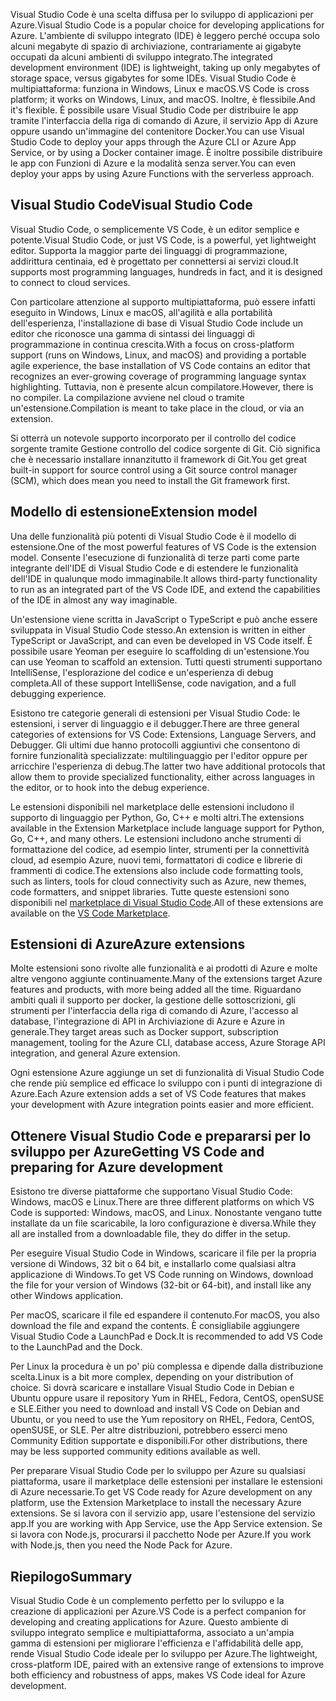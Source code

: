 <span data-ttu-id="544f8-101">Visual Studio Code è una scelta diffusa per lo sviluppo di applicazioni per Azure.</span><span class="sxs-lookup"><span data-stu-id="544f8-101">Visual Studio Code is a popular choice for developing applications for Azure.</span></span> <span data-ttu-id="544f8-102">L'ambiente di sviluppo integrato (IDE) è leggero perché occupa solo alcuni megabyte di spazio di archiviazione, contrariamente ai gigabyte occupati da alcuni ambienti di sviluppo integrato.</span><span class="sxs-lookup"><span data-stu-id="544f8-102">The integrated development environment (IDE) is lightweight, taking up only megabytes of storage space, versus gigabytes for some IDEs.</span></span> <span data-ttu-id="544f8-103">Visual Studio Code è multipiattaforma: funziona in Windows, Linux e macOS.</span><span class="sxs-lookup"><span data-stu-id="544f8-103">VS Code is cross platform; it works on Windows, Linux, and macOS.</span></span> <span data-ttu-id="544f8-104">Inoltre, è flessibile.</span><span class="sxs-lookup"><span data-stu-id="544f8-104">And it's flexible.</span></span> <span data-ttu-id="544f8-105">È possibile usare Visual Studio Code per distribuire le app tramite l'interfaccia della riga di comando di Azure, il servizio App di Azure oppure usando un'immagine del contenitore Docker.</span><span class="sxs-lookup"><span data-stu-id="544f8-105">You can use Visual Studio Code to deploy your apps through the Azure CLI or Azure App Service, or by using a Docker container image.</span></span> <span data-ttu-id="544f8-106">È inoltre possibile distribuire le app con Funzioni di Azure e la modalità senza server.</span><span class="sxs-lookup"><span data-stu-id="544f8-106">You can even deploy your apps by using Azure Functions with the serverless approach.</span></span> 

## <a name="visual-studio-code"></a><span data-ttu-id="544f8-107">Visual Studio Code</span><span class="sxs-lookup"><span data-stu-id="544f8-107">Visual Studio Code</span></span>

<span data-ttu-id="544f8-108">Visual Studio Code, o semplicemente VS Code, è un editor semplice e potente.</span><span class="sxs-lookup"><span data-stu-id="544f8-108">Visual Studio Code, or just VS Code, is a powerful, yet lightweight editor.</span></span> <span data-ttu-id="544f8-109">Supporta la maggior parte dei linguaggi di programmazione, addirittura centinaia, ed è progettato per connettersi ai servizi cloud.</span><span class="sxs-lookup"><span data-stu-id="544f8-109">It supports most programming languages, hundreds in fact, and it is designed to connect to cloud services.</span></span>

<span data-ttu-id="544f8-110">Con particolare attenzione al supporto multipiattaforma, può essere infatti eseguito in Windows, Linux e macOS, all'agilità e alla portabilità dell'esperienza, l'installazione di base di Visual Studio Code include un editor che riconosce una gamma di sintassi dei linguaggi di programmazione in continua crescita.</span><span class="sxs-lookup"><span data-stu-id="544f8-110">With a focus on cross-platform support (runs on Windows, Linux, and macOS) and providing a portable agile experience, the base installation of VS Code contains an editor that recognizes an ever-growing coverage of programming language syntax highlighting.</span></span> <span data-ttu-id="544f8-111">Tuttavia, non è presente alcun compilatore.</span><span class="sxs-lookup"><span data-stu-id="544f8-111">However, there is no compiler.</span></span> <span data-ttu-id="544f8-112">La compilazione avviene nel cloud o tramite un'estensione.</span><span class="sxs-lookup"><span data-stu-id="544f8-112">Compilation is meant to take place in the cloud, or via an extension.</span></span>

<span data-ttu-id="544f8-113">Si otterrà un notevole supporto incorporato per il controllo del codice sorgente tramite Gestione controllo del codice sorgente di Git. Ciò significa che è necessario installare innanzitutto il framework di Git.</span><span class="sxs-lookup"><span data-stu-id="544f8-113">You get great built-in support for source control using a Git source control manager (SCM), which does mean you need to install the Git framework first.</span></span>

## <a name="extension-model"></a><span data-ttu-id="544f8-114">Modello di estensione</span><span class="sxs-lookup"><span data-stu-id="544f8-114">Extension model</span></span>

<span data-ttu-id="544f8-115">Una delle funzionalità più potenti di Visual Studio Code è il modello di estensione.</span><span class="sxs-lookup"><span data-stu-id="544f8-115">One of the most powerful features of VS Code is the extension model.</span></span> <span data-ttu-id="544f8-116">Consente l'esecuzione di funzionalità di terze parti come parte integrante dell'IDE di Visual Studio Code e di estendere le funzionalità dell'IDE in qualunque modo immaginabile.</span><span class="sxs-lookup"><span data-stu-id="544f8-116">It allows third-party functionality to run as an integrated part of the VS Code IDE, and extend the capabilities of the IDE in almost any way imaginable.</span></span>

<span data-ttu-id="544f8-117">Un'estensione viene scritta in JavaScript o TypeScript e può anche essere sviluppata in Visual Studio Code stesso.</span><span class="sxs-lookup"><span data-stu-id="544f8-117">An extension is written in either TypeScript or JavaScript, and can even be developed in VS Code itself.</span></span> <span data-ttu-id="544f8-118">È possibile usare Yeoman per eseguire lo scaffolding di un'estensione.</span><span class="sxs-lookup"><span data-stu-id="544f8-118">You can use Yeoman to scaffold an extension.</span></span> <span data-ttu-id="544f8-119">Tutti questi strumenti supportano IntelliSense, l'esplorazione del codice e un'esperienza di debug completa.</span><span class="sxs-lookup"><span data-stu-id="544f8-119">All of these support IntelliSense, code navigation, and a full debugging experience.</span></span>

<span data-ttu-id="544f8-120">Esistono tre categorie generali di estensioni per Visual Studio Code: le estensioni, i server di linguaggio e il debugger.</span><span class="sxs-lookup"><span data-stu-id="544f8-120">There are three general categories of extensions for VS Code: Extensions, Language Servers, and Debugger.</span></span> <span data-ttu-id="544f8-121">Gli ultimi due hanno protocolli aggiuntivi che consentono di fornire funzionalità specializzate: multilinguaggio per l'editor oppure per arricchire l'esperienza di debug.</span><span class="sxs-lookup"><span data-stu-id="544f8-121">The latter two have additional protocols that allow them to provide specialized functionality, either across languages in the editor, or to hook into the debug experience.</span></span>

<span data-ttu-id="544f8-122">Le estensioni disponibili nel marketplace delle estensioni includono il supporto di linguaggio per Python, Go, C++ e molti altri.</span><span class="sxs-lookup"><span data-stu-id="544f8-122">The extensions available in the Extension Marketplace include language support for Python, Go, C++, and many others.</span></span> <span data-ttu-id="544f8-123">Le estensioni includono anche strumenti di formattazione del codice, ad esempio linter, strumenti per la connettività cloud, ad esempio Azure, nuovi temi, formattatori di codice e librerie di frammenti di codice.</span><span class="sxs-lookup"><span data-stu-id="544f8-123">The extensions also include code formatting tools, such as linters, tools for cloud connectivity such as Azure, new themes, code formatters, and snippet libraries.</span></span> <span data-ttu-id="544f8-124">Tutte queste estensioni sono disponibili nel [marketplace di Visual Studio Code](https://marketplace.visualstudio.com/).</span><span class="sxs-lookup"><span data-stu-id="544f8-124">All of these extensions are available on the [VS Code Marketplace](https://marketplace.visualstudio.com/).</span></span>

## <a name="azure-extensions"></a><span data-ttu-id="544f8-125">Estensioni di Azure</span><span class="sxs-lookup"><span data-stu-id="544f8-125">Azure extensions</span></span>

<span data-ttu-id="544f8-126">Molte estensioni sono rivolte alle funzionalità e ai prodotti di Azure e molte altre vengono aggiunte continuamente.</span><span class="sxs-lookup"><span data-stu-id="544f8-126">Many of the extensions target Azure features and products, with more being added all the time.</span></span> <span data-ttu-id="544f8-127">Riguardano ambiti quali il supporto per docker, la gestione delle sottoscrizioni, gli strumenti per l'interfaccia della riga di comando di Azure, l'accesso al database, l'integrazione di API in Archiviazione di Azure e Azure in generale.</span><span class="sxs-lookup"><span data-stu-id="544f8-127">They target areas such as Docker support, subscription management, tooling for the Azure CLI, database access, Azure Storage API integration, and general Azure extension.</span></span>

<span data-ttu-id="544f8-128">Ogni estensione Azure aggiunge un set di funzionalità di Visual Studio Code che rende più semplice ed efficace lo sviluppo con i punti di integrazione di Azure.</span><span class="sxs-lookup"><span data-stu-id="544f8-128">Each Azure extension adds a set of VS Code features that makes your development with Azure integration points easier and more efficient.</span></span>

## <a name="getting-vs-code-and-preparing-for-azure-development"></a><span data-ttu-id="544f8-129">Ottenere Visual Studio Code e prepararsi per lo sviluppo per Azure</span><span class="sxs-lookup"><span data-stu-id="544f8-129">Getting VS Code and preparing for Azure development</span></span>

<span data-ttu-id="544f8-130">Esistono tre diverse piattaforme che supportano Visual Studio Code: Windows, macOS e Linux.</span><span class="sxs-lookup"><span data-stu-id="544f8-130">There are three different platforms on which VS Code is supported: Windows, macOS, and Linux.</span></span> <span data-ttu-id="544f8-131">Nonostante vengano tutte installate da un file scaricabile, la loro configurazione è diversa.</span><span class="sxs-lookup"><span data-stu-id="544f8-131">While they all are installed from a downloadable file, they do differ in the setup.</span></span>

<span data-ttu-id="544f8-132">Per eseguire Visual Studio Code in Windows, scaricare il file per la propria versione di Windows, 32 bit o 64 bit, e installarlo come qualsiasi altra applicazione di Windows.</span><span class="sxs-lookup"><span data-stu-id="544f8-132">To get VS Code running on Windows, download the file for your version of Windows (32-bit or 64-bit), and install like any other Windows application.</span></span>

<span data-ttu-id="544f8-133">Per macOS, scaricare il file ed espandere il contenuto.</span><span class="sxs-lookup"><span data-stu-id="544f8-133">For macOS, you also download the file and expand the contents.</span></span> <span data-ttu-id="544f8-134">È consigliabile aggiungere Visual Studio Code a LaunchPad e Dock.</span><span class="sxs-lookup"><span data-stu-id="544f8-134">It is recommended to add VS Code to the LaunchPad and the Dock.</span></span>

<span data-ttu-id="544f8-135">Per Linux la procedura è un po' più complessa e dipende dalla distribuzione scelta.</span><span class="sxs-lookup"><span data-stu-id="544f8-135">Linux is a bit more complex, depending on your distribution of choice.</span></span> <span data-ttu-id="544f8-136">Si dovrà scaricare e installare Visual Studio Code in Debian e Ubuntu oppure usare il repository Yum in RHEL, Fedora, CentOS, openSUSE e SLE.</span><span class="sxs-lookup"><span data-stu-id="544f8-136">Either you need to download and install VS Code on Debian and Ubuntu, or you need to use the Yum repository on RHEL, Fedora, CentOS, openSUSE, or SLE.</span></span> <span data-ttu-id="544f8-137">Per altre distribuzioni, potrebbero esserci meno Community Edition supportate e disponibili.</span><span class="sxs-lookup"><span data-stu-id="544f8-137">For other distributions, there may be less supported community editions available as well.</span></span>

<span data-ttu-id="544f8-138">Per preparare Visual Studio Code per lo sviluppo per Azure su qualsiasi piattaforma, usare il marketplace delle estensioni per installare le estensioni di Azure necessarie.</span><span class="sxs-lookup"><span data-stu-id="544f8-138">To get VS Code ready for Azure development on any platform, use the Extension Marketplace to install the necessary Azure extensions.</span></span> <span data-ttu-id="544f8-139">Se si lavora con il servizio app, usare l'estensione del servizio app.</span><span class="sxs-lookup"><span data-stu-id="544f8-139">If you are working with App Service, use the App Service extension.</span></span> <span data-ttu-id="544f8-140">Se si lavora con Node.js, procurarsi il pacchetto Node per Azure.</span><span class="sxs-lookup"><span data-stu-id="544f8-140">If you work with Node.js, then you need the Node Pack for Azure.</span></span>

## <a name="summary"></a><span data-ttu-id="544f8-141">Riepilogo</span><span class="sxs-lookup"><span data-stu-id="544f8-141">Summary</span></span>

<span data-ttu-id="544f8-142">Visual Studio Code è un complemento perfetto per lo sviluppo e la creazione di applicazioni per Azure.</span><span class="sxs-lookup"><span data-stu-id="544f8-142">VS Code is a perfect companion for developing and creating applications for Azure.</span></span> <span data-ttu-id="544f8-143">Questo ambiente di sviluppo integrato semplice e multipiattaforma, associato a un'ampia gamma di estensioni per migliorare l'efficienza e l'affidabilità delle app, rende Visual Studio Code ideale per lo sviluppo per Azure.</span><span class="sxs-lookup"><span data-stu-id="544f8-143">The lightweight, cross-platform IDE, paired with an extensive range of extensions to improve both efficiency and robustness of apps, makes VS Code ideal for Azure development.</span></span>
